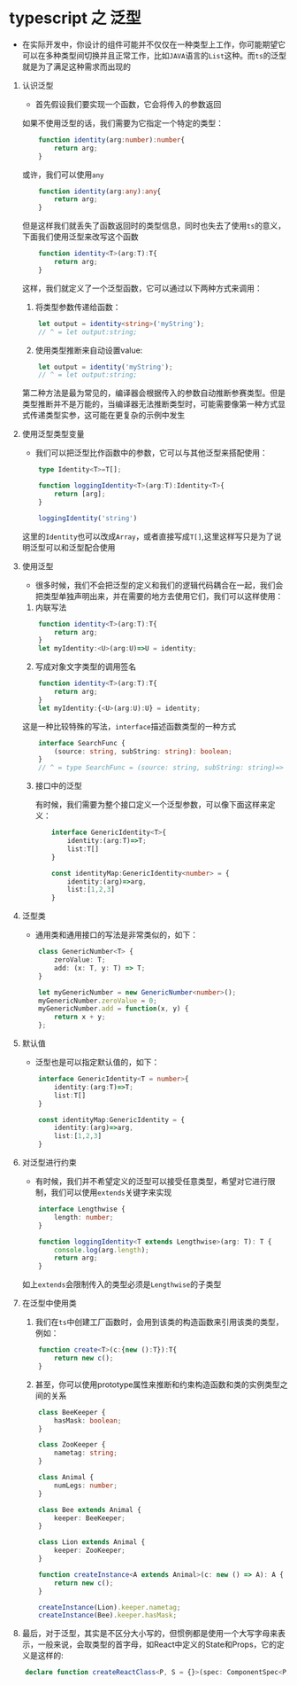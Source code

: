 # typescript 之 泛型

+ 在实际开发中，你设计的组件可能并不仅仅在一种类型上工作，你可能期望它可以在多种类型间切换并且正常工作，比如`JAVA`语言的`List`这种。而`ts`的泛型就是为了满足这种需求而出现的

1. 认识泛型

    + 首先假设我们要实现一个函数，它会将传入的参数返回

    如果不使用泛型的话，我们需要为它指定一个特定的类型：

    ```ts
        function identity(arg:number):number{
            return arg;
        }
    ```

    或许，我们可以使用`any`

    ```ts
        function identity(arg:any):any{
            return arg;
        }
    ```

    但是这样我们就丢失了函数返回时的类型信息，同时也失去了使用`ts`的意义，下面我们使用泛型来改写这个函数

    ```ts
        function identity<T>(arg:T):T{
            return arg;
        }
    ```

    这样，我们就定义了一个泛型函数，它可以通过以下两种方式来调用：

    1. 将类型参数传递给函数：

    ```ts
        let output = identity<string>('myString');
        // ^ = let output:string;
    ```

    2. 使用类型推断来自动设置value:

    ```ts
        let output = identity('myString');
        // ^ = let output:string;
    ```

    第二种方法是最为常见的，编译器会根据传入的参数自动推断参赛类型。但是类型推断并不是万能的，当编译器无法推断类型时，可能需要像第一种方式显式传递类型实参，这可能在更复杂的示例中发生

2. 使用泛型类型变量

    + 我们可以把泛型比作函数中的参数，它可以与其他泛型来搭配使用：

    ```ts
        type Identity<T>=T[];

        function loggingIdentity<T>(arg:T):Identity<T>{
            return [arg];
        }

        loggingIdentity('string')
    ```
    这里的`Identity`也可以改成`Array`，或者直接写成`T[]`,这里这样写只是为了说明泛型可以和泛型配合使用

3. 使用泛型

    + 很多时候，我们不会把泛型的定义和我们的逻辑代码耦合在一起，我们会把类型单独声明出来，并在需要的地方去使用它们，我们可以这样使用：

    1. 内联写法

    ```ts
        function identity<T>(arg:T):T{
            return arg;
        }
        let myIdentity:<U>(arg:U)=>U = identity;
    ```

    2. 写成对象文字类型的调用签名

    ```ts
        function identity<T>(arg:T):T{
            return arg;
        }
        let myIdentity:{<U>(arg:U):U} = identity;
    ```

    这是一种比较特殊的写法，`interface`描述函数类型的一种方式

    ```ts
        interface SearchFunc {
            (source: string, subString: string): boolean;
        }
        // ^ = type SearchFunc = (source: string, subString: string)=> boolean;
    ```

    3. 接口中的泛型

        有时候，我们需要为整个接口定义一个泛型参数，可以像下面这样来定义：

        ```ts
            interface GenericIdentity<T>{
                identity:(arg:T)=>T;
                list:T[]
            }

            const identityMap:GenericIdentity<number> = {
                identity:(arg)=>arg,
                list:[1,2,3]
            }
        ```

4. 泛型类

    + 通用类和通用接口的写法是非常类似的，如下：

    ```ts
        class GenericNumber<T> {
            zeroValue: T;
            add: (x: T, y: T) => T;
        }

        let myGenericNumber = new GenericNumber<number>();
        myGenericNumber.zeroValue = 0;
        myGenericNumber.add = function(x, y) {
            return x + y;
        };
    ```

5. 默认值

    + 泛型也是可以指定默认值的，如下：

    ```ts
        interface GenericIdentity<T = number>{
            identity:(arg:T)=>T;
            list:T[]
        }

        const identityMap:GenericIdentity = {
            identity:(arg)=>arg,
            list:[1,2,3]
        }
    ```

5. 对泛型进行约束

    + 有时候，我们并不希望定义的泛型可以接受任意类型，希望对它进行限制，我们可以使用`extends`关键字来实现

    ```ts
        interface Lengthwise {
            length: number;
        }

        function loggingIdentity<T extends Lengthwise>(arg: T): T {
            console.log(arg.length);
            return arg;
        }
    ```

    如上`extends`会限制传入的类型必须是`Lengthwise`的子类型

6. 在泛型中使用类

    1. 我们在`ts`中创建工厂函数时，会用到该类的构造函数来引用该类的类型，例如：

    ```ts
        function create<T>(c:{new ():T}):T{
            return new c();
        }
    ```

    2. 甚至，你可以使用prototype属性来推断和约束构造函数和类的实例类型之间的关系

    ```ts
        class BeeKeeper {
            hasMask: boolean;
        }

        class ZooKeeper {
            nametag: string;
        }

        class Animal {
            numLegs: number;
        }

        class Bee extends Animal {
            keeper: BeeKeeper;
        }

        class Lion extends Animal {
            keeper: ZooKeeper;
        }

        function createInstance<A extends Animal>(c: new () => A): A {
            return new c();
        }

        createInstance(Lion).keeper.nametag;
        createInstance(Bee).keeper.hasMask;
    ```

7. 最后，对于泛型，其实是不区分大小写的，但惯例都是使用一个大写字母来表示，一般来说，会取类型的首字母，如React中定义的State和Props，它的定义是这样的:

```ts
    declare function createReactClass<P, S = {}>(spec: ComponentSpec<P, S>): ClassicComponentClass<P>;
```
